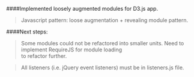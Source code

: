 ####Implemented loosely augmented modules for D3.js app.  

>Javascript pattern: loose augmentation + revealing module pattern.  

####Next steps:  
>Some modules could not be refactored into smaller units. Need to implement RequireJS for module loading  
>to refactor further.  

>All listeners (i.e. jQuery event listeners) must be in listeners.js file.  
